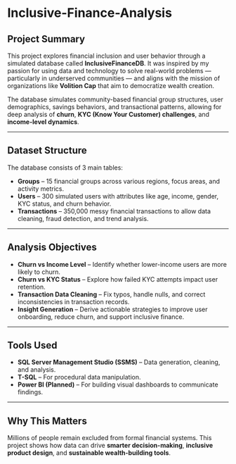 # Inclusive-Finance-Analysis

##  Project Summary

This project explores financial inclusion and user behavior through a simulated database called **InclusiveFinanceDB**. It was inspired by my passion for using data and technology to solve real-world problems — particularly in underserved communities — and aligns with the mission of organizations like **Volition Cap** that aim to democratize wealth creation.

The database simulates community-based financial group structures, user demographics, savings behaviors, and transactional patterns, allowing for deep analysis of **churn**, **KYC (Know Your Customer) challenges**, and **income-level dynamics**.

---

##  Dataset Structure

The database consists of 3 main tables:

- **Groups** – 15 financial groups across various regions, focus areas, and activity metrics.
- **Users** – 300 simulated users with attributes like age, income, gender, KYC status, and churn behavior.
- **Transactions** – 350,000 messy financial transactions to allow data cleaning, fraud detection, and trend analysis.

---

##  Analysis Objectives

- **Churn vs Income Level** – Identify whether lower-income users are more likely to churn.
- **Churn vs KYC Status** – Explore how failed KYC attempts impact user retention.
- **Transaction Data Cleaning** – Fix typos, handle nulls, and correct inconsistencies in transaction records.
- **Insight Generation** – Derive actionable strategies to improve user onboarding, reduce churn, and support inclusive finance.

---

##  Tools Used

- **SQL Server Management Studio (SSMS)** – Data generation, cleaning, and analysis.
- **T-SQL** – For procedural data manipulation.
- **Power BI (Planned)** – For building visual dashboards to communicate findings.

---

##  Why This Matters

Millions of people remain excluded from formal financial systems. This project shows how data can drive **smarter decision-making**, **inclusive product design**, and **sustainable wealth-building tools**.

